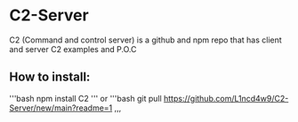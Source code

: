 # C2-Server
C2 (Command and control server) is a github and npm repo that has client and server C2 examples and P.O.C

## How to install:
'''bash
npm install C2
'''
or
'''bash
git pull https://github.com/L1ncd4w9/C2-Server/new/main?readme=1
,,,
